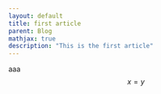 ```yaml
---
layout: default
title: first article
parent: Blog
mathjax: true
description: "This is the first article"
---
```


aaa
$$x=y$$